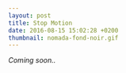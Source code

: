 ```yaml
---
layout: post
title: Stop Motion
date: 2016-08-15 15:02:28 +0200
thumbnail: nomada-fond-noir.gif
---
```


_Coming soon.._
